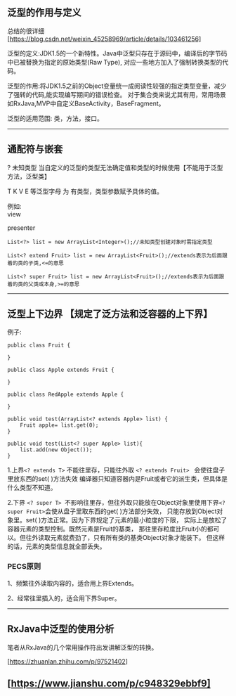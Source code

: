 ## 泛型的作用与定义

总结的很详细[https://blog.csdn.net/weixin_45258969/article/details/103461256]

泛型的定义:JDK1.5的一个新特性。Java中泛型只存在于源码中，编译后的字节码中已被替换为指定的原始类型(Raw Type),
对应一些地方加入了强制转换类型的代码。

泛型的作用:将JDK1.5之前的Object变量统一成阅读性较强的指定类型变量，减少了强转的代码,能实现编写期间的错误检查。
对于集合类来说尤其有用，常用场景如RxJava,MVP中自定义BaseActivity，BaseFragment。


泛型的适用范围: 类，方法，接口。

-------

## 通配符与嵌套

? 未知类型 当自定义的泛型的类型无法确定值和类型的时候使用【不能用于泛型方法，泛型类】

T K V E 等泛型字母 为 有类型，类型参数赋予具体的值。

例如:  
	<V extends BaseView> view  
	<P extends BasePresenter> presenter

    List<?> list = new ArrayList<Integer>();//未知类型创建对象时需指定类型

    List<? extend Fruit> list = new ArrayList<Fruit>();//extends表示为后面跟着的类的子类,<=的意思
 	
    List<? super Fruit> list = new ArrayList<Fruit>();//extends表示为后面跟着的类的父类或本身,>=的意思

 	


------

## 泛型上下边界 【规定了泛方法和泛容器的上下界】
	


例子:


    public class Fruit {

    }

    public class Apple extends Fruit {

    }

    public class RedApple extends Apple {

    }

    public void test(ArrayList<? extends Apple> list) {
        Fruit apple= list.get(0);
    }

 	public void test(List<? super Apple> list){
        list.add(new Object());
    }


1.上界`<? extends T>` 不能往里存，只能往外取
`<? extends Fruit> ` 会使往盘子里放东西的set( )方法失效 
编译器只知道容器内是Fruit或者它的派生类，但具体是什么类型不知道。

2.下界 `<? super T> `不影响往里存，但往外取只能放在Object对象里使用下界`<? super Fruit>`会使从盘子里取东西的get( )方法部分失效，
只能存放到Object对象里。set( )方法正常。因为下界规定了元素的最小粒度的下限，
实际上是放松了容器元素的类型控制。既然元素是Fruit的基类，
那往里存粒度比Fruit小的都可以。但往外读取元素就费劲了，只有所有类的基类Object对象才能装下。
但这样的话，元素的类型信息就全部丢失。

### PECS原则

1、频繁往外读取内容的，适合用上界Extends。

2、经常往里插入的，适合用下界Super。


-------



## RxJava中泛型的使用分析

笔者从RxJava的几个常用操作符出发讲解泛型的转换。

[https://zhuanlan.zhihu.com/p/97521402] 


[https://www.jianshu.com/p/c948329ebbf9]
-------





